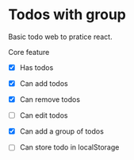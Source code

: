 # Todos with group

Basic todo web to pratice react.

Core feature
- [x] Has todos
- [x] Can add todos
- [x] Can remove todos
- [ ] Can edit todos
- [x] Can add a group of todos
- [ ] Can store todo in localStorage

